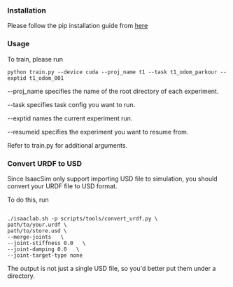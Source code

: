 ### Installation

Please follow the pip installation guide from [here](https://isaac-sim.github.io/IsaacLab/main/source/setup/installation/pip_installation.html)

### Usage

To train, please run

````
python train.py --device cuda --proj_name t1 --task t1_odom_parkour --exptid t1_odom_001
````

--proj_name specifies the name of the root directory of each experiment.

--task specifies task config you want to run.

--exptid names the current experiment run.

--resumeid specifies the experiment you want to resume from.

Refer to train.py for additional arguments.  


### Convert URDF to USD

Since IsaacSim only support importing USD file to simulation, you should convert your URDF file to USD format.

To do this, run 

````

./isaaclab.sh -p scripts/tools/convert_urdf.py \
path/to/your.urdf \
path/to/store.usd \
--merge-joints   \
--joint-stiffness 0.0   \
--joint-damping 0.0   \
--joint-target-type none

````

The output is not just a single USD file, so you'd better put them under a directory.
